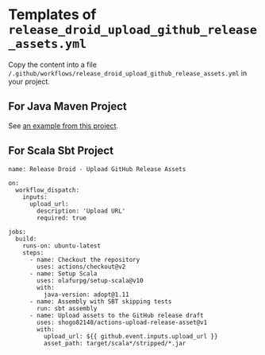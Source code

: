 # Templates of `release_droid_upload_github_release_assets.yml`

Copy the content into a file `/.github/workflows/release_droid_upload_github_release_assets.yml` in your project.

## For Java Maven Project

See [an example from this project](../../../.github/workflows/release_droid_upload_github_release_assets.yml).

## For Scala Sbt Project

```
name: Release Droid - Upload GitHub Release Assets

on:
  workflow_dispatch:
    inputs:
      upload_url:
        description: 'Upload URL'
        required: true

jobs:
  build:
    runs-on: ubuntu-latest
    steps:
      - name: Checkout the repository
        uses: actions/checkout@v2
      - name: Setup Scala
        uses: olafurpg/setup-scala@v10
        with:
          java-version: adopt@1.11
      - name: Assembly with SBT skipping tests
        run: sbt assembly
      - name: Upload assets to the GitHub release draft
        uses: shogo82148/actions-upload-release-asset@v1
        with:
          upload_url: ${{ github.event.inputs.upload_url }}
          asset_path: target/scala*/stripped/*.jar
```